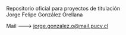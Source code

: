 Repositorio oficial para proyectos de titulación  
Jorge Felipe González Orellana  

Mail ---> jorge.gonzalez.o@mail.pucv.cl

<!---
JoFeGoOr/JoFeGoOr is a ✨ special ✨ repository because its `README.md` (this file) appears on your GitHub profile.
You can click the Preview link to take a look at your changes.
--->
